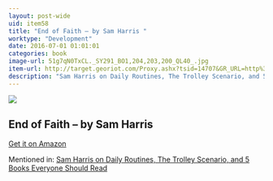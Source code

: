 ```yaml
---
layout: post-wide
uid: item58
title: "End of Faith – by Sam Harris "
worktype: "Development"
date: 2016-07-01 01:01:01
categories: book
image-url: 51g7qN0TxCL._SY291_BO1,204,203,200_QL40_.jpg
item-url: http://target.georiot.com/Proxy.ashx?tsid=14707&GR_URL=http%3A%2F%2Fwww.amazon.com%2FEnd-Faith-Religion-Terror-Future%2Fdp%2F0393327655%2F
description: "Sam Harris on Daily Routines, The Trolley Scenario, and 5 Books Everyone Should Read"
---
```

<a href="http://target.georiot.com/Proxy.ashx?tsid=14707&GR_URL=http%3A%2F%2Fwww.amazon.com%2FEnd-Faith-Religion-Terror-Future%2Fdp%2F0393327655%2F" target="blank"><img src="../../../../img/thumbs/51g7qN0TxCL._SY291_BO1,204,203,200_QL40_.jpg" class="prod-img"></a>
<h2>End of Faith – by Sam Harris </h2>
<p><a href="http://target.georiot.com/Proxy.ashx?tsid=14707&GR_URL=http%3A%2F%2Fwww.amazon.com%2FEnd-Faith-Religion-Terror-Future%2Fdp%2F0393327655%2F" target="blank">Get it on Amazon</a><p>
<p>Mentioned in: <a href="http://fourhourworkweek.com/2015/07/08/sam-harris-on-daily-routines-the-trolley-scenario-and-5-books-everyone-should-read/" target="blank">Sam Harris on Daily Routines, The Trolley Scenario, and 5 Books Everyone Should Read</a></p>
